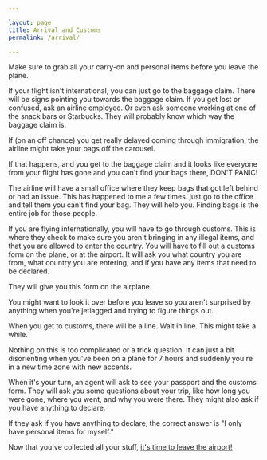 ```yaml
---

layout: page
title: Arrival and Customs
permalink: /arrival/

---
```


Make sure to grab all your carry-on and personal items before you leave the plane.

If your flight isn't international, you can just go to the baggage claim. There will be signs pointing you towards the baggage claim. If you get lost or confused, ask an airline employee. Or even ask someone working at one of the snack bars or Starbucks. They will probably know which way the baggage claim is.

If (on an off chance) you get really delayed coming through immigration, the airline might take your bags off the carousel.

If that happens, and you get to the baggage claim and it looks like everyone from your flight has gone and you can't find your bags there, DON'T PANIC!

The airline will have a small office where they keep bags that got left behind or had an issue. This has happened to me a few times. just go to the office and tell them you can't find your bag. They will help you. Finding bags is the entire job for those people.

If you are flying internationally, you will have to go through customs. This is where they check to make sure you aren't bringing in any illegal items, and that you are allowed to enter the country. You will have to fill out a customs form on the plane, or at the airport. It will ask you what country you are from, what country you are entering, and if you have any items that need to be declared.

They will give you this form on the airplane.

You might want to look it over before you leave so you aren't surprised by anything when you're jetlagged and trying to figure things out.

When you get to customs, there will be a line. Wait in line. This might take a while.

Nothing on this is too complicated or a trick question. It can just a bit disorienting when you've been on a plane for 7 hours and suddenly you're in a new time zone with new accents.

When it's your turn, an agent will ask to see your passport and the customs form. They will ask you some questions about your trip, like how long you were gone, where you went, and why you were there. They might also ask if you have anything to declare.

If they ask if you have anything to declare, the correct answer is "I only have personal items for myself."

Now that you've collected all your stuff, [it's time to leave the airport!](/leaving/)

